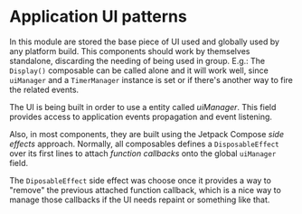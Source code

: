 # Application UI patterns

In this module are stored the base piece of UI used and globally used by any platform build. This
components should work by themselves standalone, discarding the needing of being used in group.
E.g.: The `Display()` composable can be called alone and it will work well, since `uiManager` and
a `TimerManager` instance is set or if there's another way to fire the related events.

The UI is being built in order to use a entity called _uiManager_. This field provides access to
application events propagation and event listening.

Also, in most components, they are built using the Jetpack Compose _side effects_ approach.
Normally, all composables defines a `DisposableEffect` over its first lines to attach _function
callbacks_ onto the global `uiManager` field.

The `DiposableEffect` side effect was choose once it provides a way to "remove" the previous
attached function callback, which is a nice way to manage those callbacks if the UI needs repaint or
something like that.